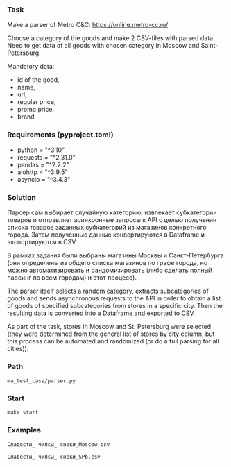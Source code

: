 ### Task

Make a parser of Metro C&C: https://online.metro-cc.ru/

Choose a category of the goods and make 2 CSV-files with parsed data.
Need to get data of all goods with chosen category in Moscow and Saint-Petersburg.

Mandatory data: 
- id of the good, 
- name, 
- url, 
- regular price, 
- promo price, 
- brand.

### Requirements (pyproject.toml)
- python = "^3.10"
- requests = "^2.31.0"
- pandas = "^2.2.2"
- aiohttp = "^3.9.5"
- asyncio = "^3.4.3"

### Solution
Парсер сам выбирает случайную категорию, извлекает субкатегории товаров и отправляет асинхронные запросы к API с целью получения списка товаров заданных субкатегорий из магазинов конкретного города. Затем полученные данные конвертируются в Dataframe и экспортируются в CSV.

В рамках задания были выбраны магазины Москвы и Санкт-Петербурга (они определены из общего списка магазинов по графе города, но можно автоматизировать и рандомизировать (либо сделать полный парсинг по всем городам) и этот процесс).

The parser itself selects a random category, extracts subcategories of goods and sends asynchronous requests to the API in order to obtain a list of goods of specified subcategories from stores in a specific city. Then the resulting data is converted into a Dataframe and exported to CSV.

As part of the task, stores in Moscow and St. Petersburg were selected (they were determined from the general list of stores by city column, but this process can be automated and randomized (or do a full parsing for all cities)).

### Path
```ma_test_case/parser.py```

### Start
```make start```

### Examples
```Сладости_ чипсы_ снеки_Moscow.csv```

```Сладости_ чипсы_ снеки_SPb.csv```